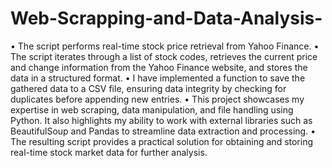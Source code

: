 # Web-Scrapping-and-Data-Analysis-
•	The script performs real-time stock price retrieval from Yahoo Finance. 
•	The script iterates through a list of stock codes, retrieves the current price and change information from the Yahoo Finance website, and stores the data in a structured format. 
•	I have implemented a function to save the gathered data to a CSV file, ensuring data integrity by checking for duplicates before appending new entries. 
•	This project showcases my expertise in web scraping, data manipulation, and file handling using Python. It also highlights my ability to work with external libraries such as BeautifulSoup and Pandas to streamline data extraction and processing. 
•	The resulting script provides a practical solution for obtaining and storing real-time stock market data for further analysis.
